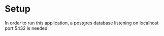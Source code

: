 # Setup
In order to run this application, a postgres database listening on localhost port 5432 is needed.

